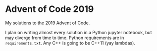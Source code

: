 # Advent of Code 2019

My solutions to the 2019 Advent of Code.

I plan on writing almost every solution in a Python jupyter notebook, but may diverge from time to time. Python requirements are in `requirements.txt`. Any C++ is going to be C++11 (yay lambdas).
